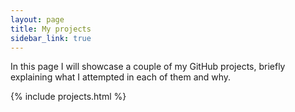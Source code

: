 ```yaml
---
layout: page
title: My projects
sidebar_link: true
---
```


In this page I will showcase a couple of my GitHub projects, briefly explaining what I attempted in each of them and why. 


{% include projects.html %}
